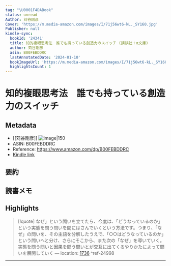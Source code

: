 ```yaml
---
tag: "\U0001F4DABook"
status: unread
Author: 苅谷剛彦
Cover: 'https://m.media-amazon.com/images/I/71j56wt6-kL._SY160.jpg'
Publisher: null
kindle-sync:
  bookId: '24341'
  title: 知的複眼思考法　誰でも持っている創造力のスイッチ (講談社＋α文庫)
  author: 苅谷剛彦
  asin: B00FEBDDRC
  lastAnnotatedDate: '2024-01-10'
  bookImageUrl: 'https://m.media-amazon.com/images/I/71j56wt6-kL._SY160.jpg'
  highlightsCount: 1
---
```

# 知的複眼思考法　誰でも持っている創造力のスイッチ
## Metadata
* [[苅谷剛彦]]
![image|150](https://m.media-amazon.com/images/I/71j56wt6-kL._SY160.jpg)
* ASIN: B00FEBDDRC
* Reference: https://www.amazon.com/dp/B00FEBDDRC
* [Kindle link](kindle://book?action=open&asin=B00FEBDDRC)
## 要約
## 読書メモ
## Highlights
>[!quote]
>なぜ」という問いを立てたら、今度は、「どうなっているのか」という実態を問う問いを間にはさんでいくという方法です。つまり、「なぜ」の問いを、その主語を分解したうえで、「○○はどうなっているのか」という問いへと分け、さらにそこから、また次の「なぜ」を導いていく。実態を問う問いと因果を問う問いとが交互に出てくるやりかたによって問いを展開していく — location: [1736](kindle://book?action=open&asin=B00FEBDDRC&location=1736) ^ref-24998

---
